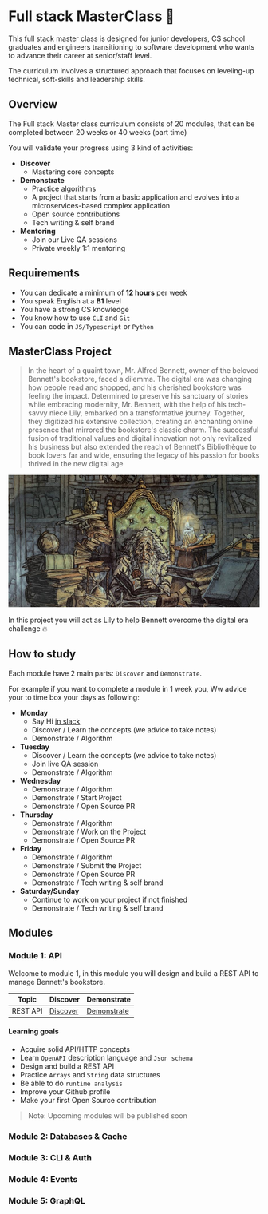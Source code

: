 # Full stack MasterClass 🚀


This full stack master class is designed for junior developers, CS school graduates and engineers transitioning to software development who wants to advance their career at senior/staff level.

The curriculum involves a structured approach that focuses on leveling-up technical, soft-skills and leadership skills.


## Overview 

The Full stack Master class curriculum consists of 20 modules, that can be completed between 20 weeks or 40 weeks (part time)

You will validate your progress using 3 kind of activities:

- **Discover**
    - Mastering core concepts
- **Demonstrate**
    - Practice algorithms
    - A project that starts from a basic application and evolves into a microservices-based complex application
    - Open source contributions
    - Tech writing & self brand
- **Mentoring**
    - Join our Live QA sessions
    - Private weekly 1:1 mentoring


## Requirements

- You can dedicate a minimum of **12 hours** per week
- You speak English at a **B1** level
- You have a strong CS knowledge
- You know how to use `CLI` and `Git`
- You can code in `JS/Typescript` or `Python`



## MasterClass Project

> In the heart of a quaint town, Mr. Alfred Bennett, owner of the beloved Bennett's bookstore, faced a dilemma. The digital era was changing how people read and shopped, and his cherished bookstore was feeling the impact. Determined to preserve his sanctuary of stories while embracing modernity, Mr. Bennett, with the help of his tech-savvy niece Lily, embarked on a transformative journey. Together, they digitized his extensive collection, creating an enchanting online presence that mirrored the bookstore's classic charm. The successful fusion of traditional values and digital innovation not only revitalized his business but also extended the reach of Bennett's Bibliothèque to book lovers far and wide, ensuring the legacy of his passion for books thrived in the new digital age


![](./library.jpeg)

In this project you will act as Lily to help Bennett overcome the digital era challenge 🔥

## How to study
 
Each module have 2 main parts: `Discover` and `Demonstrate`.

For example if you want to complete a module in 1 week you, Ww advice your to time box your days as following: 

- **Monday**
    - Say Hi [in slack](https://join.slack.com/t/fullstackmasterclass/shared_invite/zt-29cj6q8r4-5Ilo_YhwS3JaTsEtSmMA4w)
    - Discover / Learn the concepts (we advice to take notes)
    - Demonstrate / Algorithm
- **Tuesday**
    - Discover / Learn the concepts (we advice to take notes)
    - Join live QA session
    - Demonstrate / Algorithm
- **Wednesday**
    - Demonstrate / Algorithm
    - Demonstrate / Start Project
    - Demonstrate / Open Source PR
- **Thursday**
    - Demonstrate / Algorithm
    - Demonstrate / Work on the Project
    - Demonstrate / Open Source PR
- **Friday**
    - Demonstrate / Algorithm
    - Demonstrate / Submit the Project
    - Demonstrate / Open Source PR
    - Demonstrate / Tech writing & self brand
- **Saturday/Sunday**
    - Continue to work on your project if not finished
    - Demonstrate / Tech writing & self brand

## Modules 

### Module 1: API

Welcome to module 1, in this module you will design and build a REST API to manage Bennett's bookstore.


| Topic    | Discover | Demonstrate | 
| -------- | ------- | ----------- |
| REST API  | [Discover](./modules/module-1/discover.md)   | [Demonstrate](./modules/module-1/demonstrate.md) |

#### Learning goals

- Acquire solid API/HTTP concepts
- Learn `OpenAPI` description language and `Json schema`
- Design and build a REST API
- Practice `Arrays` and `String` data structures
- Be able to do `runtime analysis`
- Improve your Github profile
- Make your first Open Source contribution



> Note: Upcoming modules will be published soon

### Module 2: Databases & Cache
### Module 3: CLI & Auth
### Module 4: Events
### Module 5: GraphQL







